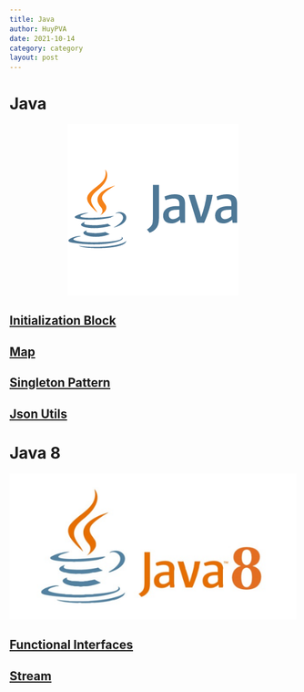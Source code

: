 ```yaml
---
title: Java
author: HuyPVA
date: 2021-10-14
category: category
layout: post
---
```


# Java

<div align="center">
    <img src="../assets/images/java.png"/>
</div>

## [Initialization Block](../java/initialization-block)

## [Map](../java/map)

## [Singleton Pattern](../java/singleton-pattern)

## [Json Utils](../java/java-json-utils)

# Java 8

<div align="center">
    <img src="../assets/images/java_8.png"/>
</div>

## [Functional Interfaces](../java/java-8-functional-interfaces)

## [Stream](../java/java-8-stream)
